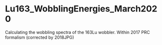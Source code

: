 # Lu163_WobblingEnergies_March2020
Calculating the wobbling spectra of the ${163}$Lu wobbler. Within 2017 PRC formalism (corrected by 2018JPG)

